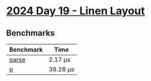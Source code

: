 # [2024 Day 19 - Linen Layout](https://adventofcode.com/2024/day/19)

## Benchmarks

<!-- BEGIN benches -->
| Benchmark                | Time      |
| ------------------------ | --------- |
| [parse](./src/lib.rs#L5) | 2.17 µs  |
| [p](./src/lib.rs#L37)    | 38.28 µs |
<!-- END benches -->
<!-- BEGIN other_benches -->

<!-- END other_benches -->
